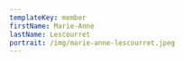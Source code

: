 ```yaml
---
templateKey: member
firstName: Marie-Anne
lastName: Lescourret
portrait: /img/marie-anne-lescourret.jpeg
---
```

